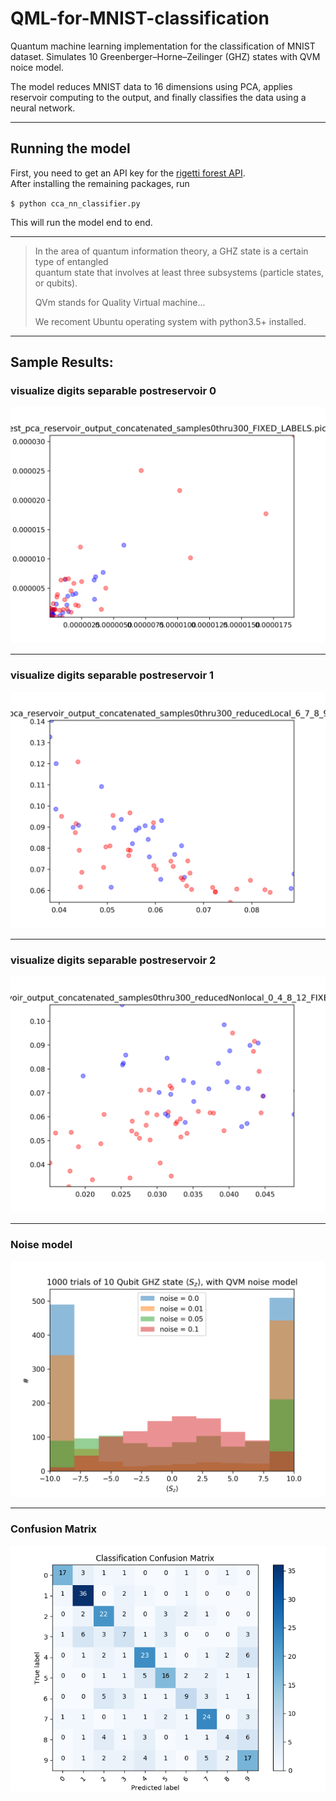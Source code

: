 # QML-for-MNIST-classification
Quantum machine learning implementation for the classification of MNIST dataset.
Simulates 10 Greenberger–Horne–Zeilinger (GHZ) states with QVM noice model.

The model reduces MNIST data to 16 dimensions using PCA, applies reservoir computing to the output, and finally classifies the data using a neural network.
___
## Running the model
First, you need to get an API key for the [rigetti forest API](https://www.rigetti.com/systems). <br>After installing the remaining packages, run

`$ python cca_nn_classifier.py`

This will run the model end to end.
___
> In the area of quantum information theory, a GHZ state is a certain type of entangled <br>quantum state that involves at     least three subsystems (particle states, or qubits).
>
> QVm stands for Quality Virtual machine...
>
> We recoment Ubuntu operating system with python3.5+ installed.

___
## Sample Results:
### visualize digits separable postreservoir 0
![visualize digits separable postreservoir 0](figures/visualize_digits_separable_postreservoir_0.png?raw=true)
___
### visualize digits separable postreservoir 1
![visualize digits separable postreservoir 1](figures/visualize_digits_separable_postreservoir_1.png?raw=true)
___
### visualize digits separable postreservoir 2
![visualize digits separable postreservoir 2](figures/visualize_digits_separable_postreservoir_2.png?raw=true)
___
### Noise model
![Noise_model](figures/NoiseModelPauliChannel_10_qubit_GHZ_state_1000_Trial_Measurements.png?raw=true)
___
### Confusion Matrix
![Confusion matrix](figures/confusion_matrix.png?raw=true)
